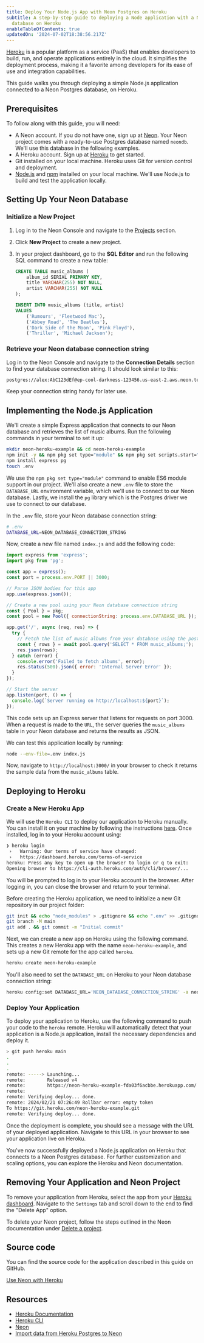 ```yaml
---
title: Deploy Your Node.js App with Neon Postgres on Heroku
subtitle: A step-by-step guide to deploying a Node application with a Neon Postgres
  database on Heroku
enableTableOfContents: true
updatedOn: '2024-07-02T18:38:56.217Z'
---
```


[Heroku](https://heroku.com) is a popular platform as a service (PaaS) that enables developers to build, run, and operate applications entirely in the cloud. It simplifies the deployment process, making it a favorite among developers for its ease of use and integration capabilities.

This guide walks you through deploying a simple Node.js application connected to a Neon Postgres database, on Heroku.

## Prerequisites

To follow along with this guide, you will need:

- A Neon account. If you do not have one, sign up at [Neon](https://neon.tech). Your Neon project comes with a ready-to-use Postgres database named `neondb`. We'll use this database in the following examples.
- A Heroku account. Sign up at [Heroku](https://signup.heroku.com/) to get started.
- Git installed on your local machine. Heroku uses Git for version control and deployment.
- [Node.js](https://nodejs.org/) and [npm](https://www.npmjs.com/) installed on your local machine. We'll use Node.js to build and test the application locally.

## Setting Up Your Neon Database

### Initialize a New Project

1. Log in to the Neon Console and navigate to the [Projects](https://console.neon.tech/projects) section.

2. Click **New Project** to create a new project.

3. In your project dashboard, go to the **SQL Editor** and run the following SQL command to create a new table:

   ```sql
   CREATE TABLE music_albums (
       album_id SERIAL PRIMARY KEY,
       title VARCHAR(255) NOT NULL,
       artist VARCHAR(255) NOT NULL
   );

   INSERT INTO music_albums (title, artist)
   VALUES
       ('Rumours', 'Fleetwood Mac'),
       ('Abbey Road', 'The Beatles'),
       ('Dark Side of the Moon', 'Pink Floyd'),
       ('Thriller', 'Michael Jackson');
   ```

### Retrieve your Neon database connection string

Log in to the Neon Console and navigate to the **Connection Details** section to find your database connection string. It should look similar to this:

```bash
postgres://alex:AbC123dEf@ep-cool-darkness-123456.us-east-2.aws.neon.tech/dbname?sslmode=require
```

Keep your connection string handy for later use.

## Implementing the Node.js Application

We'll create a simple Express application that connects to our Neon database and retrieves the list of music albums. Run the following commands in your terminal to set it up:

```bash
mkdir neon-heroku-example && cd neon-heroku-example
npm init -y && npm pkg set type="module" && npm pkg set scripts.start="node index.js"
npm install express pg
touch .env
```

We use the `npm pkg set type="module"` command to enable ES6 module support in our project. We'll also create a new `.env` file to store the `DATABASE_URL` environment variable, which we'll use to connect to our Neon database. Lastly, we install the `pg` library which is the Postgres driver we use to connect to our database.

In the `.env` file, store your Neon database connection string:

```bash
# .env
DATABASE_URL=NEON_DATABASE_CONNECTION_STRING
```

Now, create a new file named `index.js` and add the following code:

```javascript
import express from 'express';
import pkg from 'pg';

const app = express();
const port = process.env.PORT || 3000;

// Parse JSON bodies for this app
app.use(express.json());

// Create a new pool using your Neon database connection string
const { Pool } = pkg;
const pool = new Pool({ connectionString: process.env.DATABASE_URL });

app.get('/', async (req, res) => {
  try {
    // Fetch the list of music albums from your database using the postgres connection
    const { rows } = await pool.query('SELECT * FROM music_albums;');
    res.json(rows);
  } catch (error) {
    console.error('Failed to fetch albums', error);
    res.status(500).json({ error: 'Internal Server Error' });
  }
});

// Start the server
app.listen(port, () => {
  console.log(`Server running on http://localhost:${port}`);
});
```

This code sets up an Express server that listens for requests on port 3000. When a request is made to the `URL`, the server queries the `music_albums` table in your Neon database and returns the results as JSON.

We can test this application locally by running:

```bash
node --env-file=.env index.js
```

Now, navigate to `http://localhost:3000/` in your browser to check it returns the sample data from the `music_albums` table.

## Deploying to Heroku

### Create a New Heroku App

We will use the `Heroku CLI` to deploy our application to Heroku manually. You can install it on your machine by following the instructions [here](https://devcenter.heroku.com/articles/heroku-cli). Once installed, log in to your Heroku account using:

```bash
❯ heroku login
 ›   Warning: Our terms of service have changed:
 ›   https://dashboard.heroku.com/terms-of-service
heroku: Press any key to open up the browser to login or q to exit:
Opening browser to https://cli-auth.heroku.com/auth/cli/browser/...
```

You will be prompted to log in to your Heroku account in the browser. After logging in, you can close the browser and return to your terminal.

Before creating the Heroku application, we need to initialize a new Git repository in our project folder:

```bash
git init && echo "node_modules" > .gitignore && echo ".env" >> .gitignore
git branch -M main
git add . && git commit -m "Initial commit"
```

Next, we can create a new app on Heroku using the following command. This creates a new Heroku app with the name `neon-heroku-example`, and sets up a new Git remote for the app called `heroku`.

```bash
heroku create neon-heroku-example
```

You'll also need to set the `DATABASE_URL` on Heroku to your Neon database connection string:

```bash
heroku config:set DATABASE_URL='NEON_DATABASE_CONNECTION_STRING' -a neon-heroku-example
```

### Deploy Your Application

To deploy your application to Heroku, use the following command to push your code to the `heroku` remote. Heroku will automatically detect that your application is a Node.js application, install the necessary dependencies and deploy it.

```bash
> git push heroku main
.
.
.
remote: -----> Launching...
remote:        Released v4
remote:        https://neon-heroku-example-fda03f6acbbe.herokuapp.com/ deployed to Heroku
remote:
remote: Verifying deploy... done.
remote: 2024/02/21 07:26:49 Rollbar error: empty token
To https://git.heroku.com/neon-heroku-example.git
remote: Verifying deploy... done.
```

Once the deployment is complete, you should see a message with the URL of your deployed application. Navigate to this URL in your browser to see your application live on Heroku.

You've now successfully deployed a Node.js application on Heroku that connects to a Neon Postgres database. For further customization and scaling options, you can explore the Heroku and Neon documentation.

## Removing Your Application and Neon Project

To remove your application from Heroku, select the app from your [Heroku dashboard](https://dashboard.heroku.com/apps). Navigate to the `Settings` tab and scroll down to the end to find the "Delete App" option.

To delete your Neon project, follow the steps outlined in the Neon documentation under [Delete a project](/docs/manage/projects#delete-a-project).

## Source code

You can find the source code for the application described in this guide on GitHub.

<DetailIconCards>
<a href="https://github.com/neondatabase/examples/tree/main/deploy-with-heroku" description="Deploying a Node application with a Neon Postgres database on Heroku" icon="github">Use Neon with Heroku</a>
</DetailIconCards>

## Resources

- [Heroku Documentation](https://devcenter.heroku.com/)
- [Heroku CLI](https://devcenter.heroku.com/articles/heroku-cli)
- [Neon](https://neon.tech/docs)
- [Import data from Heroku Postgres to Neon](/docs/import/import-from-heroku)

<NeedHelp/>

